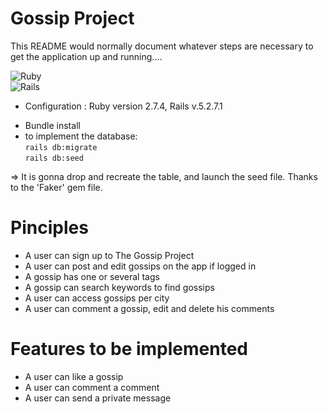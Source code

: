 # Gossip Project
This README would normally document whatever steps are necessary to get the
application up and running....

![Ruby](https://img.shields.io/badge/ruby-%23CC342D.svg?style=for-the-badge&logo=ruby&logoColor=white)  
![Rails](https://img.shields.io/badge/rails-%23CC0000.svg?style=for-the-badge&logo=ruby-on-rails&logoColor=white) 

* Configuration : Ruby version 2.7.4, Rails v.5.2.7.1

- Bundle install
- to implement the database:  
 `rails db:migrate`  
 `rails db:seed`  

=> It is gonna drop and recreate the table, and launch the seed file. Thanks to the 'Faker' gem file.

# Pinciples

* A user can sign up to The Gossip Project
* A user can post and edit gossips on the app if logged in
* A gossip has one or several tags
* A gossip can search keywords to find gossips
* A user can access gossips per city
* A user can comment a gossip, edit and delete his comments

# Features to be implemented

* A user can like a gossip
* A user can comment a comment
* A user can send a private message
